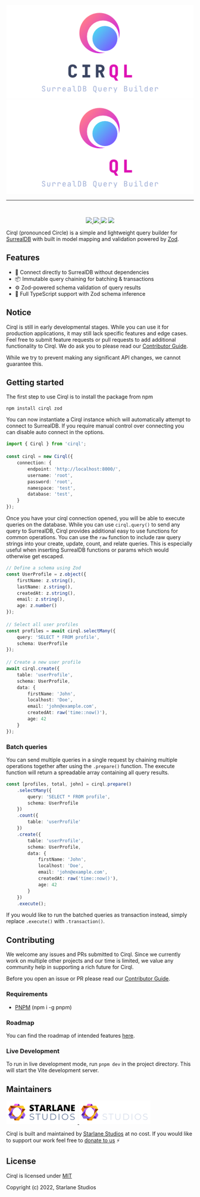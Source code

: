 <br>

<div align="center">
	<a href="#gh-light-mode-only">
		<img src=".github/branding/logo-dark.png">
	</a>
	<a href="#gh-dark-mode-only">
		<img src=".github/branding/logo-light.png">
	</a>
</div>

<hr />

<br>

<p align="center">
  <a href="https://github.com/StarlaneStudios/cirql/blob/master/LICENSE">
    <img src="https://img.shields.io/github/license/StarlaneStudios/cirql"> 
  </a>
  <a href="https://discord.gg/exaQDX2">
  	<img src="https://img.shields.io/discord/414532188722298881">
  </a>
  <img src="https://img.shields.io/bundlephobia/min/cirql">
  <img src="https://img.shields.io/github/contributors/StarlaneStudios/cirql">
</p>

Cirql (pronounced Circle) is a simple and lightweight query builder for [SurrealDB](https://surrealdb.com/) with built in model mapping and validation powered by [Zod](https://github.com/colinhacks/zod).

## Features
- 🔗 Connect directly to SurrealDB without dependencies
- 📦 Immutable query chaining for batching & transactions
- ⚙️ Zod-powered schema validation of query results
- 📝 Full TypeScript support with Zod schema inference

## Notice
Cirql is still in early developmental stages. While you can use it for production applications, it may still lack specific features and edge cases. Feel free to submit feature requests or pull requests to add additional functionality to Cirql. We do ask you to please read our [Contributor Guide](CONTRIBUTING.md).

While we try to prevent making any significant API changes, we cannot guarantee this.

## Getting started
The first step to use Cirql is to install the package from npm
```
npm install cirql zod
```

You can now instantiate a Cirql instance which will automatically attempt to connect to SurrealDB. If you require manual control over connecting you can disable auto connect in the options.

```ts
import { Cirql } from 'cirql';

const cirql = new Cirql({
	connection: {
		endpoint: 'http://localhost:8000/',
		username: 'root',
		password: 'root',
		namespace: 'test',
		database: 'test',
	}
});
```

Once you have your cirql connection opened, you will be able to execute queries on the database. While you can use `cirql.query()` to send any query to SurrealDB, Cirql provides additional easy to use functions for common operations. You can use the `raw` function to include raw query strings into your create, update, count, and relate queries. This is especially useful when inserting SurrealDB functions or params which would otherwise get escaped.

```ts
// Define a schema using Zod
const UserProfile = z.object({
	firstName: z.string(),
	lastName: z.string(),
	createdAt: z.string(),
	email: z.string(),
	age: z.number()
});

// Select all user profiles
const profiles = await cirql.selectMany({ 
	query: 'SELECT * FROM profile',
	schema: UserProfile
});

// Create a new user profile
await cirql.create({
	table: 'userProfile',
	schema: UserProfile,
	data: {
		firstName: 'John',
		localhost: 'Doe',
		email: 'john@example.com',
		createdAt: raw('time::now()'),
		age: 42
	}
});
```

### Batch queries
You can send multiple queries in a single request by chaining multiple operations together after using the `.prepare()` function. The execute function will return a spreadable array containing all query results.

```ts
const [profiles, total, john] = cirql.prepare()
	.selectMany({ 
		query: 'SELECT * FROM profile',
		schema: UserProfile
	})
	.count({
		table: 'userProfile'
	})
	.create({
		table: 'userProfile',
		schema: UserProfile,
		data: {
			firstName: 'John',
			localhost: 'Doe',
			email: 'john@example.com',
			createdAt: raw('time::now()'),
			age: 42
		}
	})
	.execute();
```

If you would like to run the batched queries as transaction instead, simply replace `.execute()` with `.transaction()`.

## Contributing
We welcome any issues and PRs submitted to Cirql. Since we currently work on multiple other projects and our time is limited, we value any community help in supporting a rich future for Cirql.

Before you open an issue or PR please read our [Contributor Guide](CONTRIBUTING.md).

### Requirements
- [PNPM](https://pnpm.io/) (npm i -g pnpm)

### Roadmap
You can find the roadmap of intended features [here](ROADMAP.md).

### Live Development
To run in live development mode, run `pnpm dev` in the project directory. This will start the Vite development server.

## Maintainers
<a href="https://starlane.studio#gh-light-mode-only">
  <img src=".github/branding/starlane-dark.png" height="64">
</a>
<a href="https://starlane.studio#gh-dark-mode-only">
  <img src=".github/branding/starlane-light.png" height="64">
</a>

Cirql is built and maintained by <a href="https://starlane.studio/">Starlane Studios</a> at no cost. If you would like to support our work feel free to [donate to us](https://paypal.me/ExodiusStudios) ⚡

## License

Cirql is licensed under [MIT](LICENSE)

Copyright (c) 2022, Starlane Studios